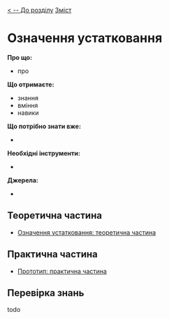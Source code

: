 [< -- До розділу](../README.md)         [Зміст](../../contents.md)

# Означення устатковання

**Про що:**

- про 

**Що отримаєте:**

- знання 
- вміння 
- навики 

**Що потрібно знати вже:**

- 

**Необхідні інструменти:**

- 

**Джерела:** 

- 

## Теоретична частина

- [Означення устатковання: теоретична частина](teor.md)

## Практична частина

- [Прототип: практична частина](lab.md)

## Перевірка знань

todo